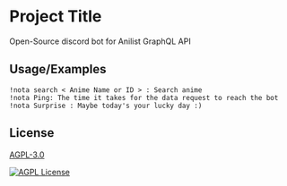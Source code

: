 
# Project Title

Open-Source discord bot for Anilist GraphQL API




## Usage/Examples

```
!nota search < Anime Name or ID > : Search anime
!nota Ping: The time it takes for the data request to reach the bot
!nota Surprise : Maybe today's your lucky day :)

```


## License

[AGPL-3.0](https://www.gnu.org/licenses/agpl-3.0.html)




[![AGPL License](https://img.shields.io/badge/license-AGPL-blue.svg)](http://www.gnu.org/licenses/agpl-3.0)

